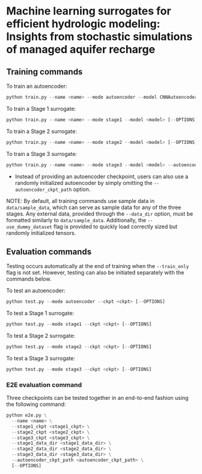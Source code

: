# Machine learning surrogates for efficient hydrologic modeling: Insights from stochastic simulations of managed aquifer recharge

## Training commands

To train an autoencoder:
```python
python train.py --name <name> --mode autoencoder --model CNNAutoencoder [--OPTIONS]
```

To train a Stage 1 surrogate:
```python
python train.py --name <name> --mode stage1 --model <model> [--OPTIONS]
```

To train a Stage 2 surrogate:
```python
python train.py --name <name> --mode stage2 --model <model> [--OPTIONS]
```

To train a Stage 3 surrogate:
```python
python train.py --name <name> --mode stage3 --model <model> --autoencoder_ckpt_path <autoencoder_ckpt_path> [--OPTIONS]
```
* Instead of providing an autoencoder checkpoint, users can also use a randomly initialized autoencoder by simply omitting the `--autoencoder_ckpt_path` option.

NOTE: By default, all training commands use sample data in `data/sample_data`, which can serve as sample data for any of the three stages.
Any external data, provided through the `--data_dir` option, must be formatted similarly to `data/sample_data`.
Additionally, the `--use_dummy_dataset` flag is provided to quickly load correctly sized but randomly initialized tensors.

## Evaluation commands

Testing occurs automatically at the end of training when the `--train_only` flag is not set.
However, testing can also be initiated separately with the commands below.

To test an autoencoder:
```python
python test.py --mode autoencoder --ckpt <ckpt> [--OPTIONS]
```

To test a Stage 1 surrogate:
```python
python test.py --mode stage1 --ckpt <ckpt> [--OPTIONS]
```

To test a Stage 2 surrogate:
```python
python test.py --mode stage2 --ckpt <ckpt> [--OPTIONS]
```

To test a Stage 3 surrogate:
```python
python test.py --mode stage3 --ckpt <ckpt> [--OPTIONS]
```

### E2E evaluation command

Three checkpoints can be tested together in an end-to-end fashion using the following command:

```python
python e2e.py \
  --name <name> \
  --stage1_ckpt <stage1_ckpt> \
  --stage2_ckpt <stage2_ckpt> \
  --stage3_ckpt <stage3_ckpt> \
  --stage1_data_dir <stage1_data_dir> \
  --stage2_data_dir <stage2_data_dir> \
  --stage3_data_dir <stage3_data_dir> \
  --autoencoder_ckpt_path <autoencoder_ckpt_path> \
  [--OPTIONS]
```
